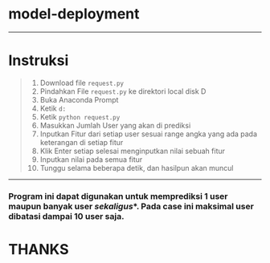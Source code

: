 # model-deployment
***
# Instruksi
>1. Download file `request.py`
>2. Pindahkan File `request.py` ke direktori local disk D
>3. Buka Anaconda Prompt
>4. Ketik `d:`
>5. Ketik `python request.py`
>6. Masukkan Jumlah User yang akan di prediksi
>7. Inputkan Fitur dari setiap user sesuai range angka yang ada pada keterangan di setiap fitur
>8. Klik Enter setiap selesai menginputkan nilai sebuah fitur
>9. Inputkan nilai pada semua fitur
>10. Tunggu selama beberapa detik, dan hasilpun akan muncul
***
### Program ini dapat digunakan untuk memprediksi 1 user maupun banyak user ***sekaligus****. Pada case ini maksimal user dibatasi dampai 10 user saja.
# THANKS

